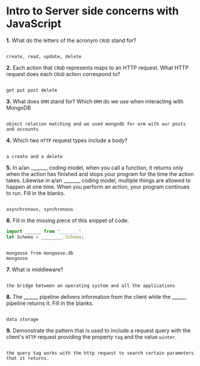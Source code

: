 # Intro to Server side concerns with JavaScript

**1.** What do the letters of the acronym `CRUD` stand for?
<!-- enter you answer in the space below -->
```

create, read, update, delete
```
**2.** Each action that `CRUD` represents maps to an HTTP request. What HTTP request does each `CRUD` action correspond to?
<!-- enter you answer in the space below -->
```

get put post delete

```
**3.** What does `ORM` stand for? Which `ORM` do we use when interacting with MongoDB
<!-- enter you answer in the space below -->
```

object relation matching and we used mongodb for orm with our posts and accounts

```
**4.** Which two `HTTP` request types include a body?
<!-- enter you answer in the space below -->
```

a create and a delete

```
**5.** In a/an _______ coding model, when you call a function, it returns only when the action has finished and stops your program for the time the action takes. Likewise in a/an _______ coding model, multiple things are allowed to happen at one time. When you perform an action, your program continues to run.  Fill in the blanks.
<!-- enter you answer in the space below -->
```

asynchronous, synchronous

```

**6.** Fill in the missing piece of this snippet of code.
```js
import ______ from "_______"
let Schema = ________.Schema;
```
<!-- enter you answer in the space below -->
```

mongoose from mongoose.db
mongoose

```
**7.** What is middleware?
<!-- enter you answer in the space below -->
```

the bridge between an operating system and all the applications

```
**8.** The ______ pipeline delivers information from the client while the ______ pipeline returns it. Fill in the blanks. 
<!-- enter you answer in the space below -->
```

data storage

```
**9.** 
Demonstrate the pattern that is used to include a request query with the client's `HTTP` request providing the property `tag` and the value `winter`.
<!-- enter you answer in the space below -->
```

the query tag works with the http request to search certain parameters that it returns. 

```